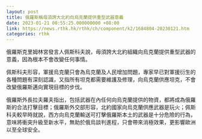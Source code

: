 ```yaml
---
layout: post
title: 俄羅斯稱毋須誇大北約向烏克蘭提供重型武器意義
date: 2023-01-21 00:55:25.000000000 +08:00
link: https://news.rthk.hk/rthk/ch/component/k2/1684804-20230121.htm
categories: rthk
---
```


俄羅斯克里姆林宮發言人佩斯科夫說，毋須誇大北約組織向烏克蘭提供重型武器的意義，因為根本不會改變任何事情。

佩斯科夫形容，軍援烏克蘭只會為烏克蘭及人民增加問題，專家早已對軍援衍生的各種問題有深刻認識，又指所有坦克都需要維護及修理，向烏克蘭供應坦克，不會改變俄羅斯邁向實現目標的步伐。

俄羅斯外長拉夫羅夫指出，包括武器在內任何向烏克蘭提供的物資，都將成為俄羅斯的合法打擊目標；俄羅斯外交部形容，北約國家向烏克蘭供應武器是玩火；佩斯科夫較早時就說，西方向烏克蘭輸送可打擊俄羅斯本土的武器是十分危險的行為，意味將衝突升級至新水平，無助於俄烏談判進程，只會帶來消極效果，更影響歐洲以至全球安全。
